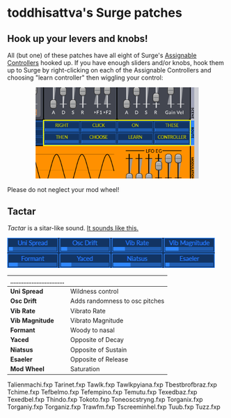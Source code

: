 toddhisattva's Surge patches
============================
Hook up your levers and knobs!
------------------------------
All (but one) of these patches have all eight of Surge's <a href="https://surge-synthesizer.github.io/manual/#assignable-controllers">Assignable Controllers</a> hooked up.  If you have enough sliders and/or knobs, hook them up to Surge by right-clicking on each of the Assignable Controllers and choosing "learn controller" then wiggling your control:

<p style="text-align:center;"><img src="AssignableControllers.png" width="375"  alt="Assignable Controllers" title="Assignable Controllers"/></p>
Please do not neglect your mod wheel!

Tactar
------
*Tactar* is a sitar-like sound.  [It sounds like this.](https://raw.githubusercontent.com/ToddHartmann/patches/master/happen.mp3)
<p style="text-align:left;"><img src="Tactar.png" width="477" height="69" alt="Assignable Controllers" title="Assignable Controllers"/></p>

|.................................||
|-|-|
|**Uni Spread**|Wildness control|
|**Osc Drift**|Adds randomness to osc pitches|
|**Vib Rate**|Vibrato Rate|
|**Vib Magnitude**|Vibrato Magnitude|
|**Formant**|Woody to nasal|
|**Yaced**|Opposite of Decay|
|**Niatsus**|Opposite of Sustain|
|**Esaeler**|Opposite of Release|
|**Mod Wheel**|Saturation|

Talienmachi.fxp
Tarinet.fxp
Tawlk.fxp
Tawlkpyiana.fxp
Tbestbrofbraz.fxp
Tchime.fxp
Tefbelmo.fxp
Tefempino.fxp
Temutu.fxp
Texedbaz.fxp
Texedbel.fxp
Thindo.fxp
Tokoto.fxp
Toneoscstryng.fxp
Torganix.fxp
Torganiy.fxp
Torganiz.fxp
Trawfm.fxp
Tscreeminhel.fxp
Tuub.fxp
Tuzz.fxp
